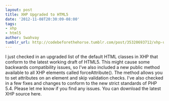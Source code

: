 ```yaml
---
layout: post
title: XHP Upgraded to HTML5
date: '2012-11-08T20:30:09-08:00'
tags:
- xhp
- html5
author: Swahvay
tumblr_url: http://codebeforethehorse.tumblr.com/post/35320693712/xhp-upgraded-to-html5
---
```

I just checked in an upgraded list of the default HTML classes in XHP that conform to the latest working draft of HTML5. This might cause some backwards compatibility issues, so I’ve also included a new public method available to all XHP elements called forceAttribute(). The method allows you to set attributes on an element and skip validation checks. I’ve also checked in a few fixes and changes to conform to the new strict standards of PHP 5.4. Please let me know if you find any issues.
You can download the latest XHP source here.
